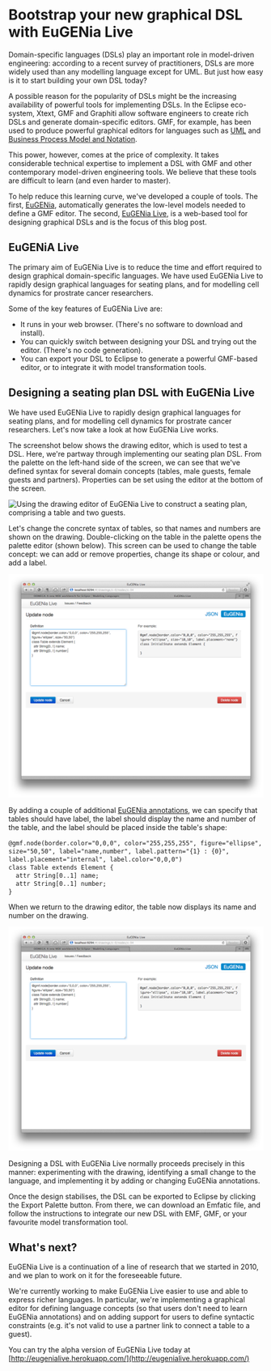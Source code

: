 Bootstrap your new graphical DSL with EuGENia Live
==================================================
Domain-specific languages (DSLs) play an important role
in model-driven engineering: according to a recent survey of practitioners, DSLs are more widely used than any modelling language except for UML. But just how easy is it to start building your own DSL today?

A possible reason for the popularity of DSLs might be the increasing availability of powerful tools for implementing DSLs. In the Eclipse eco-system, Xtext, GMF and Graphiti allow software engineers to create rich DSLs and generate domain-specific editors. GMF, for example, has been used to produce powerful graphical editors for languages such as [UML](http://wiki.eclipse.org/MDT-UML2Tools) and [Business Process Model and Notation](http://www.bonitasoft.com/overview/bonita-studio).

This power, however, comes at the price of complexity. It takes considerable technical expertise to implement a DSL with GMF and other contemporary model-driven engineering tools. We believe that these tools are difficult to learn (and even harder to master).

To help reduce this learning curve, we've developed a couple of tools. The first, [EuGENia](http://www.eclipse.org/epsilon/doc/eugenia/), automatically generates the low-level models needed to define a GMF editor. The second, [EuGENia Live](http://eugenialive.herokuapp.com/), is a web-based tool for designing graphical DSLs and is the focus of this blog post.


EuGENiA Live
-----------
The primary aim of EuGENia Live is to reduce the time and effort required to design graphical domain-specific languages. We have used EuGENia Live to rapidly design graphical languages for seating plans, and for modelling cell dynamics for prostrate cancer researchers.

Some of the key features of EuGENia Live are:

* It runs in your web browser. (There's no software to download and install).
* You can quickly switch between designing your DSL and trying out the editor. (There's no code generation).
* You can export your DSL to Eclipse to generate a powerful GMF-based editor, or to integrate it with model transformation tools.

Designing a seating plan DSL with EuGENia Live
----------------------------------------------
We have used EuGENia Live to rapidly design graphical languages for seating plans, and for modelling cell dynamics for prostrate cancer researchers. Let's now take a look at how EuGENia Live works.

The screenshot below shows the drawing editor, which is used to test a DSL. Here, we're partway through implementing our seating plan DSL. From the palette on the left-hand side of the screen, we can see that we've defined syntax for several domain concepts (tables, male guests, female guests and partners). Properties can be set using the editor at the bottom of the screen.

![Using the drawing editor of EuGENia Live to construct a seating plan, comprising a table and two guests.](../../../raw/master/doc/overview/img/initial.png)

Let's change the concrete syntax of tables, so that names and numbers are shown on the drawing. Double-clicking on the table in the palette opens the palette editor (shown below). This screen can be used to change the table concept: we can add or remove properties, change its shape or colour, and add a label.

![Using the palette editor of EuGENia Live to edit the table concept by adding a label to it.](img/editor.png)

By adding a couple of additional [EuGENia annotations](http://www.eclipse.org/epsilon/doc/articles/eugenia-gmf-tutorial/), we can specify that tables should have label, the label should display the name and number of the table, and the label should be placed inside the table's shape:

    @gmf.node(border.color="0,0,0", color="255,255,255", figure="ellipse", size="50,50", label="name,number", label.pattern="{1} : {0}", label.placement="internal", label.color="0,0,0")
    class Table extends Element {
      attr String[0..1] name;
      attr String[0..1] number;
    }

When we return to the drawing editor, the table now displays its name and number on the drawing.

![The results of using the palette editor are immediately shown in the drawing editor: the table now has a label.](img/editor.png)

Designing a DSL with EuGENia Live normally proceeds precisely in this manner: experimenting with the drawing, identifying a small change to the language, and implementing it by adding or changing EuGENia annotations.

Once the design stabilises, the DSL can be exported to Eclipse by clicking the Export Palette button. From there, we can download an Emfatic file, and follow the instructions to integrate our new DSL with EMF, GMF, or your favourite model transformation tool.

What's next?
------------
EuGENia Live is a continuation of a line of research that we started in 2010, and we plan to work on it for the foreseeable future.

We're currently working to make EuGENia Live easier to use and able to express richer languages. In particular, we're implementing a graphical editor for defining language concepts (so that users don't need to learn EuGENia annotations) and on adding support for users to define syntactic constraints (e.g. it's not valid to use a partner link to connect a table to a guest).

You can try the alpha version of EuGENia Live today at [http://eugenialive.herokuapp.com/](http://eugenialive.herokuapp.com/)